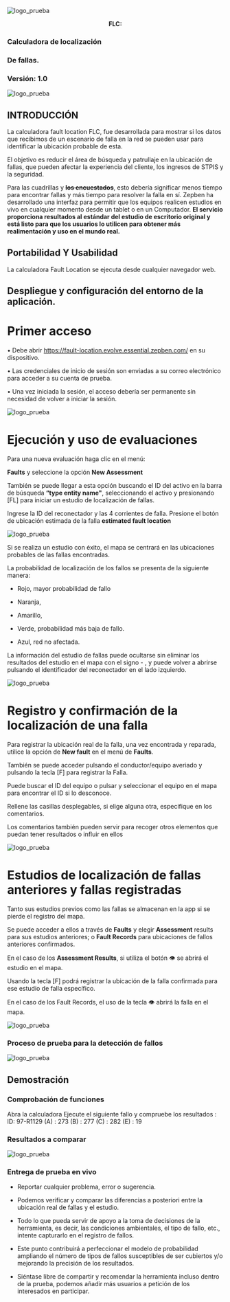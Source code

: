 ![logo_prueba](logogitud.png "logo GITUD")

**<div style="text-align: center">
 FLC:</div>**
### Calculadora de localización
### De fallas.

### Versión: 1.0

![logo_prueba](logoud.png "logo UD")

## INTRODUCCIÓN
La calculadora fault location FLC, fue desarrollada para mostrar si los datos que recibimos de un escenario de falla en la red se pueden usar para identificar la ubicación probable de esta.

El objetivo es reducir el área de búsqueda y patrullaje en la ubicación de fallas, que pueden afectar la experiencia del cliente, los ingresos de STPIS y la seguridad.

Para las cuadrillas y ~~**los encuestados**~~, esto debería significar menos tiempo para encontrar fallas y más tiempo para resolver la falla en sí. 
Zepben ha desarrollado una interfaz para permitir que los equipos realicen estudios en vivo en cualquier momento desde un tablet o en un Computador.
**El servicio proporciona resultados al estándar del estudio de escritorio original y está listo para que los usuarios lo utilicen para obtener más realimentación y uso en el mundo real.**

## Portabilidad Y Usabilidad
La calculadora Fault Location se ejecuta desde cualquier navegador web.

## Despliegue	y configuración	del entorno de la aplicación.
# Primer acceso
•	Debe abrir https://fault-location.evolve.essential.zepben.com/ en su dispositivo.

•	Las credenciales de inicio de sesión son enviadas a su correo electrónico para acceder a su cuenta de prueba.

•	Una vez iniciada la sesión, el acceso debería ser permanente sin necesidad de volver a iniciar la sesión.

![logo_prueba](zepben_welcome.png "pantalla welcome")

# Ejecución y uso de evaluaciones

Para una nueva evaluación haga clic en el menú:

**Faults** y seleccione la opción **New Assessment**

También se puede llegar a esta opción buscando el ID del activo en la barra de búsqueda **“type entity name"**, seleccionando el activo y presionando [FL] para iniciar un estudio de localización de fallas.

Ingrese la ID del reconectador y las 4 corrientes de falla.
Presione el botón de ubicación estimada de la falla **estimated fault location**

![logo_prueba](estimated_fault.png "Estimated Fault")

Si se realiza un estudio con éxito, el mapa se centrará en las ubicaciones probables de las fallas encontradas.

La probabilidad de localización de los fallos se presenta de la siguiente manera: 

* Rojo, mayor probabilidad de fallo

* Naranja,

* Amarillo,

* Verde, probabilidad más baja de fallo.

* Azul, red no afectada.

La información del estudio de fallas puede ocultarse sin eliminar los resultados del estudio en el mapa con el signo  - , y puede volver a abrirse pulsando el identificador del reconectador en el lado izquierdo.

![logo_prueba](pantalla_fallas.png "Pantalla fallas")

# Registro y confirmación de la localización de una falla

Para registrar la ubicación real de la falla, una vez encontrada y reparada, utilice la opción de **New fault** en el menú de **Faults**.

También se puede acceder pulsando el conductor/equipo averiado y pulsando la tecla [F] para registrar la Falla.

Puede buscar el ID del equipo o pulsar y seleccionar el equipo en el mapa para encontrar el ID si lo desconoce.

Rellene las casillas desplegables, si elige alguna otra, especifique en los comentarios.

Los comentarios también pueden servir para recoger otros elementos que puedan tener resultados o influir en ellos

![logo_prueba](registro_fallas.png "Registro fallas")

# Estudios de localización de fallas anteriores y fallas registradas

Tanto sus estudios previos como las fallas se almacenan en la app si se pierde el registro del mapa.

Se puede acceder a ellos a través de **Faults** y elegir **Assessment** results para sus estudios anteriores; o **Fault Records** para ubicaciones de fallos anteriores confirmados.

En el caso de los **Assessment Results**, si utiliza el botón 👁 se abrirá el estudio en el mapa.

Usando la tecla [F] podrá registrar la ubicación de la falla confirmada para ese estudio de falla específico.

En el caso de los Fault Records, el uso de la tecla 👁 abrirá la falla en el mapa.


![logo_prueba](fallas_anteriores.png "Fallas anteriores")

### Proceso de prueba para la detección de fallos

![logo_prueba](diagrama.png "Diagrama de flujo")

## Demostración

### Comprobación de funciones
Abra la calculadora
Ejecute el siguiente fallo y compruebe los resultados :
ID: 97-R1129
(A) : 273
(B) : 277
(C) : 282
(E) : 19

### Resultados a comparar

![logo_prueba](resultados_comparar.png "Resultados")

### Entrega de prueba en vivo

* Reportar cualquier problema, error o sugerencia.

* Podemos verificar y comparar las diferencias a posteriori entre la ubicación real de fallas y el estudio.

* Todo lo que pueda servir de apoyo a la toma de decisiones de la herramienta, es decir, las condiciones ambientales, el tipo de fallo, etc., intente capturarlo en el registro de fallos.

* Este punto contribuirá a perfeccionar el modelo de probabilidad ampliando el número de tipos de fallos susceptibles de ser cubiertos y/o mejorando la precisión de los resultados.

* Siéntase libre de compartir y recomendar la herramienta incluso dentro de la prueba, podemos añadir más usuarios a petición de los interesados en participar.




